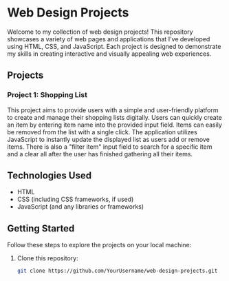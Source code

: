 # Web Design Projects

Welcome to my collection of web design projects! This repository showcases a variety of web pages and applications that I've developed using HTML, CSS, and JavaScript. Each project is designed to demonstrate my skills in creating interactive and visually appealing web experiences.

## Projects

### Project 1: Shopping List

This project aims to provide users with a simple and user-friendly platform to create and manage their shopping lists digitally. Users can quickly create an item by entering item name into the provided input field. Items can easily be removed from the list with a single click. The application utilizes JavaScript to instantly update the displayed list as users add or remove items. There is also a "filter item" input field to search for a specific item and a clear all after the user has finished gathering all their items.

<!--### Project 0: [Project Name]-->
<!--Brief description of the project and its purpose. Highlight any key features, technologies used, and design inspiration. Include a screenshot or link to a live demo if available.-->

## Technologies Used

- HTML
- CSS (including CSS frameworks, if used)
- JavaScript (and any libraries or frameworks)
<!--- [Other technologies or tools used] -->

## Getting Started

Follow these steps to explore the projects on your local machine:

1. Clone this repository:

   ```bash
   git clone https://github.com/YourUsername/web-design-projects.git
